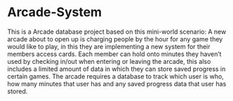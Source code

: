 # Arcade-System
This is a Arcade database project based on this mini-world scenario: A new arcade about to open up is charging people by the hour for any game they would like to play, in this they are implementing a new system for their members access cards. Each member can hold onto minutes they haven’t used by checking in/out when entering or leaving the arcade, this also includes a limited amount of data in which they can store saved progress in certain games. The arcade requires a database to track which user is who, how many minutes that user has and any saved progress data that user has stored.
